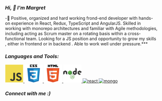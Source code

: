 ### *Hi, 👋 I'm Margret*



-🌱 Positive, organized and hard working frond-end developer with hands-on experience in React, Redux, TypeScript and AngularJS. Skilled in working with monorepo architectures and familiar with Agile methodologies, including acting as Scrum master on a rotating
basis within a cross-functional team. Looking for a JS position and opportunity to grow my skills , either in frontend or in backend . Able to work well under pressure.***



***<h3 align="left">Languages and Tools:</h3>***
<p align="left"><a href="https://developer.mozilla.org/en-US/docs/Web/JavaScript" target="_blank" rel="noreferrer"> <img src="https://raw.githubusercontent.com/devicons/devicon/master/icons/javascript/javascript-original.svg" alt="javascript" width="60" height="60"/> </a>  <a href="https://www.w3schools.com/css/" target="_blank" rel="noreferrer"> <img src="https://raw.githubusercontent.com/devicons/devicon/master/icons/css3/css3-original-wordmark.svg" alt="css3" width="60" height="60"/> </a> <a href="https://www.w3.org/html/" target="_blank" rel="noreferrer"> <img src="https://raw.githubusercontent.com/devicons/devicon/master/icons/html5/html5-original-wordmark.svg" alt="html5" width="60" height="60"/> </a>  <a href="https://nodejs.org" target="_blank" rel="noreferrer"> <img src="https://raw.githubusercontent.com/devicons/devicon/master/icons/nodejs/nodejs-original-wordmark.svg" alt="nodejs" width="60" height="60"/> </a> <a href="https://reactjs.org" target="_blank" rel="noreferrer"> <img src="https://img.icons8.com/ios-glyphs/30/000000/react.png" alt="react" width="60" height="60"/> </a> <a href="https://mongodb.com" target="_blank" rel="noreferrer"> <img src="https://img.icons8.com/external-tal-revivo-shadow-tal-revivo/24/000000/external-mongodb-a-cross-platform-document-oriented-database-program-logo-shadow-tal-revivo.png" alt="mongo" width="60" height="60"/> </a></p>


***<h3 align="left">Connect with me :)</h3>***





